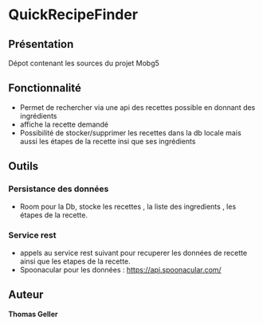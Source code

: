 # QuickRecipeFinder
## Présentation
Dépot contenant les sources du projet Mobg5
## Fonctionnalité
- Permet de rechercher via une api des recettes possible en donnant des ingrédients 
- affiche la recette demandé
- Possibilité de stocker/supprimer les recettes dans la db locale mais aussi les étapes de la recette insi que ses ingrédients
## Outils
### Persistance des données  
- Room pour la Db, stocke les recettes , la liste des ingredients , les étapes de la recette.

### Service rest
- appels au service rest suivant pour recuperer les données de recette ainsi que les etapes de la recette.
- Spoonacular pour les données : https://api.spoonacular.com/
## Auteur 
**Thomas Geller**
